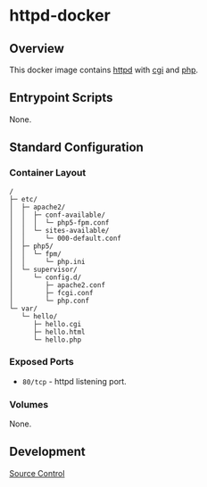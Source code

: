# httpd-docker

## Overview

This docker image contains [httpd](https://httpd.apache.org/) with [cgi](https://en.wikipedia.org/wiki/Common_Gateway_Interface) and [php](https://php.net/).

## Entrypoint Scripts

None.

## Standard Configuration

### Container Layout

```
/
├─ etc/
│  ├─ apache2/
│  │  ├─ conf-available/
│  │  │  └─ php5-fpm.conf
│  │  └─ sites-available/
│  │     └─ 000-default.conf
│  ├─ php5/
│  │  └─ fpm/
│  │     └─ php.ini
│  └─ supervisor/
│     └─ config.d/
│        ├─ apache2.conf
│        ├─ fcgi.conf
│        └─ php.conf
└─ var/
   └─ hello/
      ├─ hello.cgi
      ├─ hello.html
      └─ hello.php
```

### Exposed Ports

* `80/tcp` - httpd listening port.

### Volumes

None.

## Development

[Source Control](https://github.com/crashvb/httpd-docker)

